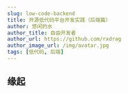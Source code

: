 ```yaml
---
slug: low-code-backend
title: 开源低代码平台开发实践（后端篇）
author: 悠闲的水
author_title: 自由开发者
author_url: https://github.com/rxdrag
author_image_url: /img/avatar.jpg
tags: [低代码, 后端]
---
```


## 缘起
